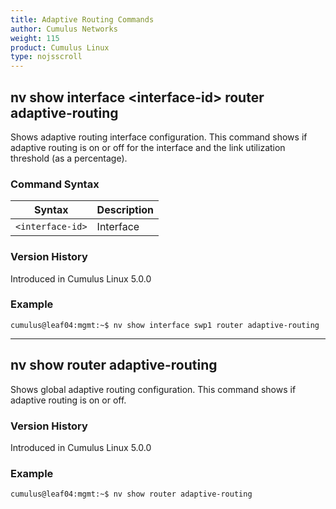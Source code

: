 ```yaml
---
title: Adaptive Routing Commands
author: Cumulus Networks
weight: 115
product: Cumulus Linux
type: nojsscroll
---
```

## nv show interface \<interface-id\> router adaptive-routing

Shows adaptive routing interface configuration. This command shows if adaptive routing is on or off for the interface and the link utilization threshold (as a percentage).

### Command Syntax

| Syntax |  Description   |
| --------- | -------------- |
| `<interface-id>`    |    Interface |

### Version History

Introduced in Cumulus Linux 5.0.0

### Example

```
cumulus@leaf04:mgmt:~$ nv show interface swp1 router adaptive-routing
```

- - -

## nv show router adaptive-routing

Shows global adaptive routing configuration. This command shows if adaptive routing is on or off.

### Version History

Introduced in Cumulus Linux 5.0.0

### Example

```
cumulus@leaf04:mgmt:~$ nv show router adaptive-routing
```
